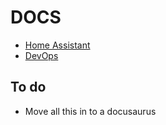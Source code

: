 # DOCS

- [Home Assistant](./docs/home-automation.md)
- [DevOps](./docs/devOps.md)

## To do
- Move all this in to a docusaurus